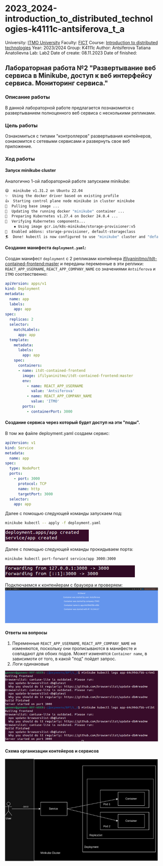 # 2023_2024-introduction_to_distributed_technologies-k4111c-antsiferova_t_a

University: [ITMO University](https://itmo.ru/ru/)
Faculty: [FICT](https://fict.itmo.ru)
Course: [Introduction to distributed technologies](https://github.com/itmo-ict-faculty/introduction-to-distributed-technologies)
Year: 2023/2024
Group: K4111c
Author: Antsiferova Tatiana Anatolievna
Lab: Lab2
Date of create: 08.11.2023
Date of finished: 

## Лабораторная работа №2 "Развертывание веб сервиса в Minikube, доступ к веб интерфейсу сервиса. Мониторинг сервиса."
### Описание работы
В данной лабораторной работе предлагается познакомится с развертыванием полноценного веб сервиса с несколькими репликами.
### Цель работы
Ознакомиться с типами "контроллеров" развертывания контейнеров, ознакомится с сетевыми сервисами и развернуть свое веб приложение.
### Ход работы
#### Запуск minikube cluster
Аналогично 1-ой лабораторной работе запускаем minikube:

```bash
😄  minikube v1.31.2 on Ubuntu 22.04 
✨  Using the docker driver based on existing profile
👍  Starting control plane node minikube in cluster minikube
🚜  Pulling base image ...
🔄  Updating the running docker "minikube" container ...
🐳  Preparing Kubernetes v1.27.4 on Docker 24.0.4 ...
🔎  Verifying Kubernetes components...
    ▪ Using image gcr.io/k8s-minikube/storage-provisioner:v5
🌟  Enabled addons: storage-provisioner, default-storageclass
🏄  Done! kubectl is now configured to use "minikube" cluster and "default" namespace by default
```
#### Создание манифеста `deployment.yaml`:
Создан манифест `deployment` с 2 репликами контейнера [ifilyaninitmo/itdt-contained-frontend:master](https://hub.docker.com/repository/docker/ifilyaninitmo/itdt-contained-frontend) и переданы переменные в эти реплики: `REACT_APP_USERNAME`, `REACT_APP_COMPANY_NAME` со значениями  `Antsiferova` и `ITMO` соотвественно:

```yaml
apiVersion: apps/v1
kind: Deployment
metadata:
  name: app
  labels:
    app: app
spec:
  replicas: 2
  selector:
    matchLabels:
      app: app
  template:
    metadata:
      labels:
        app: app
    spec:
      containers:
      - name: itdt-contained-frontend
        image: ifilyaninitmo/itdt-contained-frontend:master
        env:
          - name: REACT_APP_USERNAME
            value: 'Antsiferova'
          - name: REACT_APP_COMPANY_NAME
            value: 'ITMO'
        ports:
          - containerPort: 3000
```
#### Создание сервиса через который будет доступ на эти "поды".
В  том же файле deployment.yaml создаем сервис:

```yaml
apiVersion: v1
kind: Service
metadata:
  name: app
spec:
  type: NodePort
  ports:
    - port: 3000
      protocol: TCP
      name: http
      targetPort: 3000
  selector:
    app: app
```
Далее с помощью следующей команды запускаем под:
```bash
minikube kubectl -- apply -f deployment.yaml
```
![deployment](deployment.png)

Далее с помощью следующей команды прокидываем порта:

```bash
minikube kubectl port-forward service/app 3000:3000
```
![port-forward](port-forward.png)

Подключаемся к контенйерам с браузера и проверяем:
![web-vault](web-vault.png)

#### Ответы на вопросы
1. Переменные `REACT_APP_USERNAME`, `REACT_APP_COMPANY_NAME` не изменяются, поскольку они прописываются в манифесте и совпадают для обоих подов.
Может изменятся `Container name`, в зависимоти от того, в какой "под" пойдет запрос.
2. Логи одинаковые
   
![log](log.png)

#### Схема организации контейеров и сервисов

![diagrama_1](diagrama_1.png)
